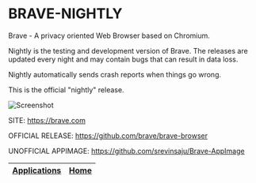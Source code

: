 # BRAVE-NIGHTLY

 Brave - A privacy oriented Web Browser based on Chromium.
 
 Nightly is the testing and development version of Brave. The releases are updated every night and may contain bugs that can result in data loss.
 
 Nightly automatically sends crash reports when things go wrong.
 
 This is the official "nightly" release.
 
 ![Screenshot](https://upload.wikimedia.org/wikipedia/commons/8/83/Brave_Browser_Welcome_Page.png)
 
 SITE: https://brave.com
 
 OFFICIAL RELEASE: https://github.com/brave/brave-browser
 
 UNOFFICIAL APPIMAGE: https://github.com/srevinsaju/Brave-AppImage

 | [Applications](https://portable-linux-apps.github.io/apps.html) | [Home](https://portable-linux-apps.github.io)
 | --- | --- |
